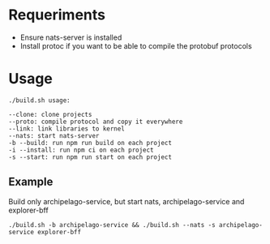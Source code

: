 # Requeriments

- Ensure nats-server is installed
- Install protoc if you want to be able to compile the protobuf protocols

# Usage

```
./build.sh usage:

--clone: clone projects
--proto: compile protocol and copy it everywhere
--link: link libraries to kernel
--nats: start nats-server
-b --build: run npm run build on each project
-i --install: run npm ci on each project 
-s --start: run npm run start on each project 
```

## Example

Build only archipelago-service, but start nats, archipelago-service and explorer-bff

```
./build.sh -b archipelago-service && ./build.sh --nats -s archipelago-service explorer-bff 
```
